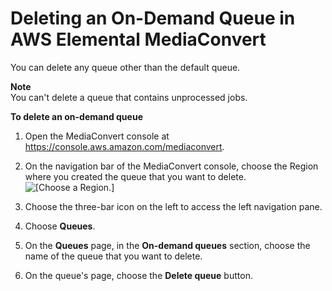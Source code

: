 # Deleting an On\-Demand Queue in AWS Elemental MediaConvert<a name="deleting-a-queue"></a>

You can delete any queue other than the default queue\.

**Note**  
You can't delete a queue that contains unprocessed jobs\.

**To delete an on\-demand queue**

1. Open the MediaConvert console at [https://console\.aws\.amazon\.com/mediaconvert](https://console.aws.amazon.com/mediaconvert)\.

1. On the navigation bar of the MediaConvert console, choose the Region where you created the queue that you want to delete\.  
![\[Choose a Region.\]](http://docs.aws.amazon.com/mediaconvert/latest/ug/images/regions-list.png)

1. Choose the three\-bar icon on the left to access the left navigation pane\.

1. Choose **Queues**\.

1. On the **Queues** page, in the **On\-demand queues** section, choose the name of the queue that you want to delete\.

1. On the queue's page, choose the **Delete queue** button\.